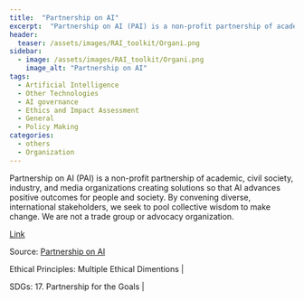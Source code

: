 ```yaml
---
title:  "Partnership on AI"  
excerpt:  "Partnership on AI (PAI) is a non-profit partnership of academic, civil society, industry, and media organizations creating solutions so that AI advances positive outcomes for people and society. By convening diverse, international stakehold (...)"  
header:
  teaser: /assets/images/RAI_toolkit/Organi.png
sidebar:
  - image: /assets/images/RAI_toolkit/Organi.png
    image_alt: "Partnership on AI"
tags:
  - Artificial Intelligence
  - Other Technologies
  - AI governance
  - Ethics and Impact Assessment
  - General
  - Policy Making
categories:
  - others
  - Organization
---
```

Partnership on AI (PAI) is a non-profit partnership of academic, civil society, industry, and media organizations creating solutions so that AI advances positive outcomes for people and society. By convening diverse, international stakeholders, we seek to pool collective wisdom to make change. We are not a trade group or advocacy organization.

[Link](https://partnershiponai.org)

Source: [Partnership on AI](https://partnershiponai.org)

Ethical Principles: Multiple Ethical Dimentions | 

SDGs: 17. Partnership for the Goals | 

